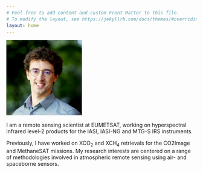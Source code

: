 ```yaml
---
# Feel free to add content and custom Front Matter to this file.
# To modify the layout, see https://jekyllrb.com/docs/themes/#overriding-theme-defaults
layout: home
---
```


<div class="image-text-container">
    <img src="/assets/images/wilzewski.jpg" alt="Jonas Wilzewski" width="200" height="200" class="image-side">
    <div class="text-side">
        <p>I am a remote sensing scientist at EUMETSAT, working on hyperspectral infrared level-2 products for the IASI, IASI-NG and MTG-S IRS instruments.</p>
        <p>Previously, I have worked on XCO<sub>2</sub> and XCH<sub>4</sub> retrievals for the CO2Image and MethaneSAT missions. My research interests are centered on a range of methodologies involved in atmospheric remote sensing using air- and spaceborne sensors.</p>
    </div>
</div>
